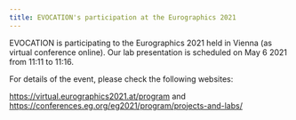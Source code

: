 ```yaml
---
title: EVOCATION's participation at the Eurographics 2021
---
```


EVOCATION is participating to the Eurographics 2021 held in Vienna (as virtual conference online). Our lab presentation is scheduled on May 6 2021 from 11:11 to 11:16.

For details of the event, please check the following websites:

<a href="https://virtual.eurographics2021.at/program">https://virtual.eurographics2021.at/program</a> and
<a href="https://conferences.eg.org/eg2021/program/projects-and-labs/">https://conferences.eg.org/eg2021/program/projects-and-labs/</a>
